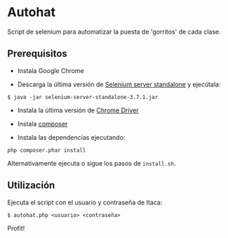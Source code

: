 # Autohat
Script de selenium para automatizar la puesta de 'gorritos' de cada clase.

## Prerequisitos

- Instala Google Chrome

- Descarga la última versión de [Selenium server standalone](http://www.seleniumhq.org/download/) y ejecútala:

```
$ java -jar selenium-server-standalone-3.7.1.jar
```

- Instala la última versión de [Chrome Driver](https://sites.google.com/a/chromium.org/chromedriver/downloads)

- Instala [composer](https://getcomposer.org/download/)

- Instala las dependencias ejecutando:

```
php composer.phar install
```

Alternativamente ejecuta o sigue los pasos de `install.sh`.

## Utilización

Ejecuta el script con el usuario y contraseña de Itaca:

```
$ autohat.php <usuario> <contraseña>
```

Profit!
